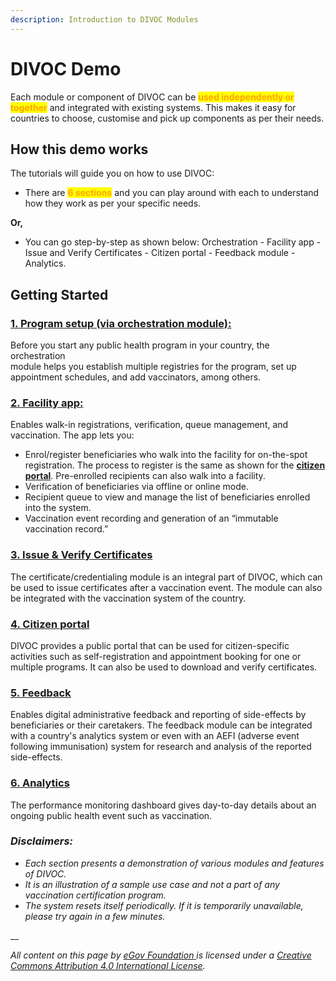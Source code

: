 ```yaml
---
description: Introduction to DIVOC Modules
---
```


# DIVOC Demo

Each module or component of DIVOC can be <mark style="color:orange;">**used independently or together**</mark> and integrated with existing systems. This makes it easy for countries to choose, customise and pick up components as per their needs.

## **How this demo works**

The tutorials will guide you on how to use DIVOC:

* There are <mark style="color:orange;">**6 sections**</mark> and you can play around with each to understand how they work as per your specific needs.&#x20;

**Or,**

* You can go step-by-step as shown below: Orchestration - Facility app - Issue and Verify Certificates - Citizen portal - Feedback module - Analytics.

## Getting Started

### [1. Program setup (via orchestration module): ](orchestration.md)

Before you start any public health program in your country, the orchestration\
module helps you establish multiple registries for the program, set up appointment schedules, and add vaccinators, among others.

### [2.  Facility app:](facility-app.md)&#x20;

Enables walk-in registrations, verification, queue management, and vaccination. The app lets you:

* Enrol/register beneficiaries who walk into the facility for on-the-spot registration. The process to register is the same as shown for the [**citizen portal**](citizen-portal.md). Pre-enrolled recipients can also walk into a facility.
* Verification of beneficiaries via offline or online mode.
* Recipient queue to view and manage the list of beneficiaries enrolled into the system.
* Vaccination event recording and generation of an “immutable vaccination record.”

### [3. Issue & Verify Certificates](issue-and-verify-certificates/) &#x20;

The certificate/credentialing module is an integral part of DIVOC, which can be used to issue certificates after a vaccination event. The module can also be integrated with the vaccination system of the country.&#x20;

### [4.  Citizen portal](citizen-portal.md)&#x20;

DIVOC provides a public portal that can be used for citizen-specific activities such as self-registration and appointment booking for one or multiple programs. It can also be used to download and verify certificates.

### [5. Feedback ](feedback.md)

Enables digital administrative feedback and reporting of side-effects by beneficiaries or their caretakers. The feedback module can be integrated with a country's analytics system or even with an AEFI (adverse event following immunisation) system for research and analysis of the reported side-effects.

### [6. Analytics ](analytics.md)

The performance monitoring dashboard gives day-to-day details about an ongoing public health event such as vaccination.

### _Disclaimers:_&#x20;

* _Each section presents a demonstration of various modules and features of DIVOC._&#x20;
* _It is an illustration of a sample use case and not a part of any vaccination certification program._&#x20;
* _The system resets itself periodically. If it is temporarily unavailable, please try again in a few minutes._

__

_All content on this page by_ [_eGov Foundation_ ](https://egov.org.in/)_is licensed under a_ [_Creative Commons Attribution 4.0 International License_](http://creativecommons.org/licenses/by/4.0/)_._
